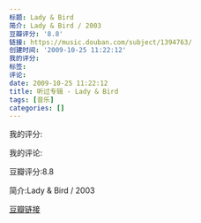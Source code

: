 ```yaml
---
标题: Lady & Bird
简介: Lady & Bird / 2003
豆瓣评分: '8.8'
链接: https://music.douban.com/subject/1394763/
创建时间: '2009-10-25 11:22:12'
我的评分:
标签:
评论:
date: 2009-10-25 11:22:12
title: 听过专辑 - Lady & Bird
tags: [音乐]
categories: []
---
```


我的评分:

我的评论:

豆瓣评分:8.8

简介:Lady & Bird / 2003

[豆瓣链接](https://music.douban.com/subject/1394763/)

